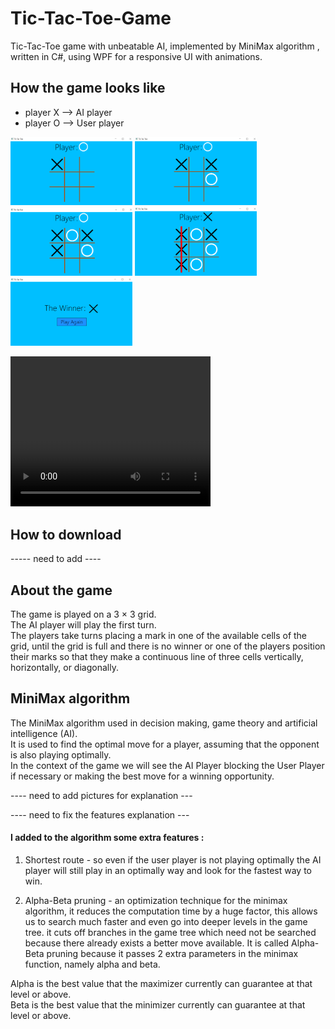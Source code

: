 # Tic-Tac-Toe-Game
Tic-Tac-Toe game with unbeatable AI, implemented by MiniMax algorithm , written in C#, using WPF for a responsive UI with animations.

## How the game looks like 
- player X -->  AI player  
- player O -->  User player 
  
<p float="left">
  <img src="Screenshots/Screenshot (1).png" width = "195" />
  <img src="Screenshots/Screenshot (2).png" width = "195" />
  <img src="Screenshots/Screenshot (3).png" width = "195" />
  <img src="Screenshots/Screenshot (4).png" width = "195" />
  <img src="Screenshots/Screenshot (5).png" width = "195" />
</p>
  
<video width="320" height="240" controls>
  <source src="Tic Tac Toe 2022-09-29 16-59-56.mp4" type="video/mp4">
</video>


## How to download
----- need to add ----

## About the game
The game is played on a 3 × 3 grid.  
  The AI player will play the first turn.  
    The players take turns placing a mark in one of the available cells of the grid, until the grid is full and there is no winner 
or one of the players position their marks so that they make a continuous line of three cells vertically, horizontally, or diagonally.

## MiniMax algorithm
The MiniMax algorithm used in decision making, game theory and artificial intelligence (AI).  
  It is used to find the optimal move for a player, assuming that the opponent is also playing optimally.  
    In the context of the game we will see the AI Player blocking the User Player if necessary or making the best move for a winning opportunity.


---- need to add pictures for explanation ---

---- need to fix the features explanation ---

#### I added to the algorithm some extra features :  
  
1. Shortest route - so even if the user player is not playing optimally the AI player will still play in an optimally  way and look for the fastest way to win.

2. Alpha-Beta pruning - an optimization technique for the minimax algorithm, it reduces the computation time by a huge factor, this allows us to search much faster and even go into deeper levels in the game tree.
  it cuts off branches in the game tree which need not be searched because there already exists a better move available. It is called Alpha-Beta pruning because it       passes 2 extra parameters in the minimax function, namely alpha and beta.
  
  Alpha is the best value that the maximizer currently can guarantee at that level or above.  
    Beta is the best value that the minimizer currently can guarantee at that level or above.
